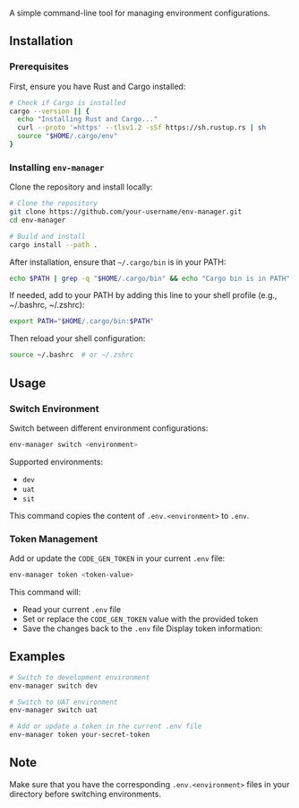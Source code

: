 A simple command-line tool for managing environment configurations.


## Installation

### Prerequisites

First, ensure you have Rust and Cargo installed:

```bash
# Check if Cargo is installed
cargo --version || {
  echo "Installing Rust and Cargo..."
  curl --proto '=https' --tlsv1.2 -sSf https://sh.rustup.rs | sh
  source "$HOME/.cargo/env"
}
```

### Installing `env-manager`
Clone the repository and install locally:

```bash
# Clone the repository
git clone https://github.com/your-username/env-manager.git
cd env-manager

# Build and install
cargo install --path .
```

After installation, ensure that `~/.cargo/bin` is in your PATH:

```bash
echo $PATH | grep -q "$HOME/.cargo/bin" && echo "Cargo bin is in PATH" || echo "Add ~/.cargo/bin to your PATH"
```

If needed, add to your PATH by adding this line to your shell profile (e.g., ~/.bashrc, ~/.zshrc):

```bash
export PATH="$HOME/.cargo/bin:$PATH"
```

Then reload your shell configuration:

```bash
source ~/.bashrc  # or ~/.zshrc
```

## Usage

### Switch Environment

Switch between different environment configurations:

```bash
env-manager switch <environment>
```

Supported environments:
- `dev`
- `uat`
- `sit`

This command copies the content of `.env.<environment>` to `.env`.

### Token Management

Add or update the `CODE_GEN_TOKEN` in your current `.env` file:

```bash
env-manager token <token-value>
```

This command will:
- Read your current `.env` file
- Set or replace the `CODE_GEN_TOKEN` value with the provided token
- Save the changes back to the `.env` file
Display token information:

## Examples

```bash
# Switch to development environment
env-manager switch dev

# Switch to UAT environment
env-manager switch uat

# Add or update a token in the current .env file
env-manager token your-secret-token
```

## Note

Make sure that you have the corresponding `.env.<environment>` files in your directory before switching environments.
